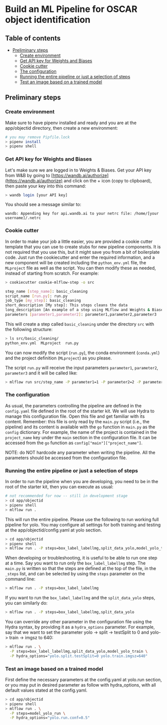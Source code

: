 # Build an ML Pipeline for OSCAR object identification

## Table of contents

- [Preliminary steps](#preliminary-steps)
  * [Create environment](#create-environment)
  * [Get API key for Weights and Biases](#get-api-key-for-weights-and-biases)
  * [Cookie cutter](#cookie-cutter)
  * [The configuration](#the-configuration)
  * [Running the entire pipeline or just a selection of steps](#running-the-entire-pipeline-or-just-a-selection-of-steps)
  * [Test an image based on a trained model](#test-an-image-based-on-a-trained-model) 

## Preliminary steps
### Create environment
Make sure to have pipenv installed and ready and you are at the app/objectid directory, then create a new environment:

```bash
# you may remove Pipfile.lock
> pipenv install
> pipenv shell
```

### Get API key for Weights and Biases
Let's make sure we are logged in to Weights & Biases. Get your API key from W&B by going to 
[https://wandb.ai/authorize](https://wandb.ai/authorize) and click on the + icon (copy to clipboard), 
then paste your key into this command:

```bash
> wandb login [your API key]
```

You should see a message similar to:
```
wandb: Appending key for api.wandb.ai to your netrc file: /home/[your username]/.netrc
```

### Cookie cutter
In order to make your job a little easier, you are provided a cookie cutter template that you can use to create 
stubs for new pipeline components. It is not required that you use this, but it might save you from a bit of 
boilerplate code. Just run the cookiecutter and enter the required information, and a new component 
will be created including the `python_env.yml` file, the `MLproject` file as well as the script. You can then modify these
as needed, instead of starting from scratch.
For example:

```bash
> cookiecutter cookie-mlflow-step -o src

step_name [step_name]: basic_cleaning
script_name [run.py]: run.py
job_type [my_step]: basic_cleaning
short_description [My step]: This steps cleans the data
long_description [An example of a step using MLflow and Weights & Biases]: Performs basic cleaning on the data and save the results in Weights & Biases
parameters [parameter1,parameter2]: parameter1,parameter2,parameter3
```

This will create a step called ``basic_cleaning`` under the directory ``src`` with the following structure:

```bash
> ls src/basic_cleaning/
python_env.yml  MLproject  run.py
```

You can now modify the script (``run.py``), the conda environment (``conda.yml``) and the project definition 
(``MLproject``) as you please.

The script ``run.py`` will receive the input parameters ``parameter1``, ``parameter2``,
``parameter3`` and it will be called like:

```bash
> mlflow run src/step_name -P parameter1=1 -P parameter2=2 -P parameter3="test"
```

### The configuration
As usual, the parameters controlling the pipeline are defined in the ``config.yaml`` file defined in
the root of the starter kit. We will use Hydra to manage this configuration file. 
Open this file and get familiar with its content. Remember: this file is only read by the ``main.py`` script 
(i.e., the pipeline) and its content is
available with the ``go`` function in ``main.py`` as the ``config`` dictionary. For example,
the name of the project is contained in the ``project_name`` key under the ``main`` section in
the configuration file. It can be accessed from the ``go`` function as 
``config["main"]["project_name"]``.

NOTE: do NOT hardcode any parameter when writing the pipeline. All the parameters should be 
accessed from the configuration file.

### Running the entire pipeline or just a selection of steps
In order to run the pipeline when you are developing, you need to be in the root of the starter kit, 
then you can execute as usual:

```bash
# not recommended for now -- still in development stage
> cd app/objectid
> pipenv shell
> mlflow run .
```
This will run the entire pipeline. Please use the following to run working full pipeline for yolo.
You may configure all settings for both training and testing at the app/objectid/config.yaml at yolo section.

```bash
> cd app/objectid
> pipenv shell
> mlflow run . -P steps=box_label_labellmg,split_data_yolo,model_yolo_train,model_yolo_run
```

When developing or troubleshooting, it is useful to be able to run one step at a time. Say you want to run only
the ``box_label_labellmg`` step. The `main.py` is written so that the steps are defined at the top of the file, in the 
``_steps`` list, and can be selected by using the `steps` parameter on the command line:

```bash
> mlflow run . -P steps=box_label_labellmg
```
If you want to run the ``box_label_labellmg`` and the ``split_data_yolo`` steps, you can similarly do:
```bash
> mlflow run . -P steps=box_label_labellmg,split_data_yolo
```
You can override any other parameter in the configuration file using the Hydra syntax, by
providing it as a ``hydra_options`` parameter. For example, say that we want to set the parameter
yolo -> split -> testSplit to 0 and yolo-> train -> imgsz to 640:

```bash
> mlflow run . \
  -P steps=box_label_labellmg,split_data_yolo,model_yolo_train \
  -P hydra_options="yolo.split.testSplit=0 yolo.train.imgsz=640"
```

### Test an image based on a trained model

First define the necessary parameters at the config.yaml at yolo.run section, or you may put in desired parameter as follow with hydra_options, with all default values stated at the config.yaml.    

```bash
> cd app/objectid
> pipenv shell
> mlflow run . \
  -P steps=model_yolo_run \
  -P hydra_options="yolo.run.conf=0.5"
```